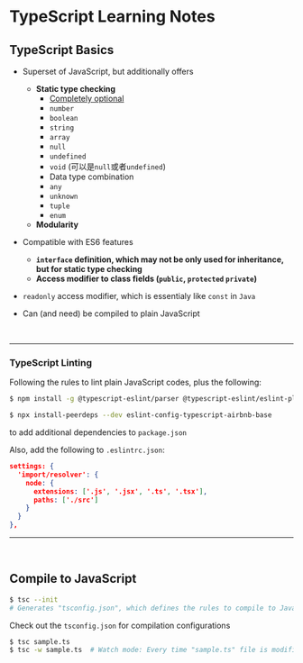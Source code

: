 # TypeScript Learning Notes

## TypeScript Basics

* Superset of JavaScript, but additionally offers
  * **Static type checking**
    * <u>Completely optional</u>
    * `number`
    * `boolean`
    * `string`
    * `array`
    * `null`
    * `undefined`
    * `void`  (可以是`null`或者`undefined`)
    * Data type combination
    * `any`
    * `unknown`
    * `tuple`
    * `enum`
  * **Modularity**
* Compatible with ES6 features
    * **`interface` definition, which may not be only used for inheritance, but for static type checking**
    * **Access modifier to class fields (`public`, `protected` `private`)**
* `readonly` access modifier, which is essentialy like `const` in `Java`
  
* Can (and need) be compiled to plain JavaScript

<br>

***

### TypeScript Linting

Following the rules to lint plain JavaScript codes, plus the following:

```bash
$ npm install -g @typescript-eslint/parser @typescript-eslint/eslint-plugin

$ npx install-peerdeps --dev eslint-config-typescript-airbnb-base
```

to add additional dependencies to `package.json`

Also, add the following to `.eslintrc.json`:

```json
settings: {
  'import/resolver': {
    node: {
      extensions: ['.js', '.jsx', '.ts', '.tsx'],
      paths: ['./src']
    }
  }
},
```

***

<br>

## Compile to JavaScript

```bash
$ tsc --init
# Generates "tsconfig.json", which defines the rules to compile to JavaScript
```

Check out the `tsconfig.json` for compilation configurations

```bash
$ tsc sample.ts
$ tsc -w sample.ts  # Watch mode: Every time "sample.ts" file is modified, auto-generate the corresponding "sample.js" file
```


